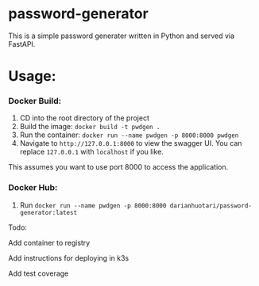 # password-generator

This is a simple password generater written in Python and served via FastAPI.

# Usage:

### Docker Build:

1. CD into the root directory of the project
2. Build the image: `docker build -t pwdgen .`
3. Run the container: `docker run --name pwdgen -p 8000:8000 pwdgen`
4. Navigate to `http://127.0.0.1:8000` to view the swagger UI. You can replace `127.0.0.1` with `localhost` if you like.

This assumes you want to use port 8000 to access the application.

### Docker Hub:

1. Run `docker run --name pwdgen -p 8000:8000 darianhuotari/password-generator:latest`

Todo:

Add container to registry 

Add instructions for deploying in k3s

Add test coverage
